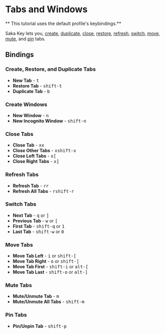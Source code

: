 # Tabs and Windows

** This tutorial uses the default profile's keybindings.**

Saka Key lets you, [create](), [duplicate](), [close](), [restore](), [refresh](), [switch](), [move](), [mute](), and [pin]() tabs.

## Bindings

### Create, Restore, and Duplicate Tabs

* **New Tab** - <kbd>t</kbd>
* **Restore Tab** - <kbd>shift-t</kbd>
* **Duplicate Tab** - <kbd>b</kbd>

### Create Windows

* **New Window** - <kbd>n</kbd>
* **New Incognito Window** - <kbd>shift-n</kbd>

### Close Tabs

* **Close Tab** - <kbd>x</kbd><kbd>x</kbd>
* **Close Other Tabs** - <kbd>x</kbd><kbd>shift-x</kbd>
* **Close Left Tabs** - <kbd>x</kbd><kbd>[</kbd>
* **Close Right Tabs** - <kbd>x</kbd><kbd>]</kbd>

### Refresh Tabs

* **Refresh Tab** - <kbd>r</kbd><kbd>r</kbd>
* **Refresh All Tabs** - <kbd>r</kbd><kbd>shift-r</kbd>

### Switch Tabs

* **Next Tab** - <kbd>q</kbd> or <kbd>]</kbd>
* **Previous Tab** - <kbd>w</kbd> or <kbd>[</kbd>
* **First Tab** - <kbd>shift-q</kbd> or <kbd>1</kbd>
* **Last Tab** - <kbd>shift-w</kbd> or <kbd>0</kbd>

### Move Tabs

* **Move Tab Left** - <kbd>i</kbd> or <kbd>shift-[</kbd>
* **Move Tab Right** - <kbd>o</kbd> or <kbd>shift-]</kbd>
* **Move Tab First** - <kbd>shift-i</kbd> or <kbd>alt-[</kbd>
* **Move Tab Last** - <kbd>shift-o</kbd> or <kbd>alt-]</kbd>

### Mute Tabs

* **Mute/Unmute Tab** - <kbd>m</kbd>
* **Mute/Unmute All Tabs** - <kbd>shift-m</kbd>

### Pin Tabs

* **Pin/Unpin Tab** - <kbd>shift-p</kbd>
